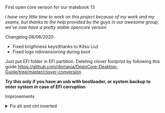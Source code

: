 First open core version for our matebook 13

*i have very little time to work on this project because of my work and my exams, but thanks to the help provided by the guys in our awesome group, we've now have a pretty stable opencore version*

Changelog 06/06/2020
- Fixed brigthness keys(thanks to Kitsu Liu)
- Fixed logo ridimensioning during boot



Just put EFI folder in EFI partition.
Deleting clover footprint by following this guide https://github.com/dortania/OpenCore-Desktop-Guide/tree/master/clover-conversion

**Try this only if you have an usb with bootloader, or system backup to enter system in case of EFI corruption**


Improvements
<details>
<summary>Fix alt and ctrl inverted</summary>

> Go in settings>keyboard and click on "Modifier keys", invert options and command key. Voila!
<details/>

<details>
<summary>Enable HIDPI (Many thanks to Xzhih)</summary>
  
> 1 -  bash -c "$(curl -fsSL https://raw.githubusercontent.com/xzhih/one-key-hidpi/master/hidpi.sh)"

> 2 -  Select 1 Enable HIDPI

> 3 -  Select 3 MacBook Pro

> 4 -  Select 6 Manual input resolution and insert: 2160x1440 1920x1280 1600x1066 1280x854 1080x720
<details/>
